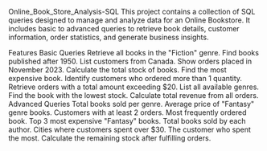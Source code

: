 Online_Book_Store_Analysis-SQL
This project contains a collection of SQL queries designed to manage and analyze data for an Online Bookstore. It includes basic to advanced queries to retrieve book details, customer information, order statistics, and generate business insights.

Features
Basic Queries
Retrieve all books in the "Fiction" genre.
Find books published after 1950.
List customers from Canada.
Show orders placed in November 2023.
Calculate the total stock of books.
Find the most expensive book.
Identify customers who ordered more than 1 quantity.
Retrieve orders with a total amount exceeding $20.
List all available genres.
Find the book with the lowest stock.
Calculate total revenue from all orders.
Advanced Queries
Total books sold per genre.
Average price of "Fantasy" genre books.
Customers with at least 2 orders.
Most frequently ordered book.
Top 3 most expensive "Fantasy" books.
Total books sold by each author.
Cities where customers spent over $30.
The customer who spent the most.
Calculate the remaining stock after fulfilling orders.
